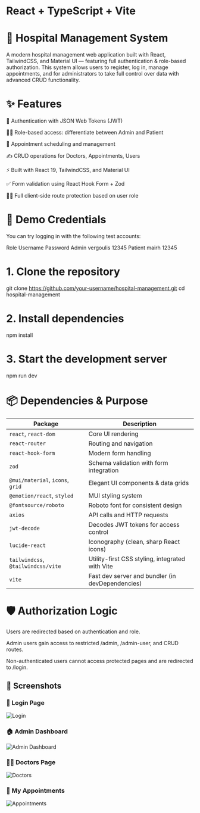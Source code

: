 # React + TypeScript + Vite

# 🏥 Hospital Management System
A modern hospital management web application built with React, TailwindCSS, and Material UI — featuring full authentication & role-based authorization. This system allows users to register, log in, manage appointments, and for administrators to take full control over data with advanced CRUD functionality.


# ✨ Features
🔐 Authentication with JSON Web Tokens (JWT)

🧑‍⚕️ Role-based access: differentiate between Admin and Patient

📅 Appointment scheduling and management

✍️ CRUD operations for Doctors, Appointments, Users

⚡ Built with React 19, TailwindCSS, and Material UI

✅ Form validation using React Hook Form + Zod

👮‍♂️ Full client-side route protection based on user role

# 🧪 Demo Credentials
You can try logging in with the following test accounts:

Role	Username	Password
Admin	vergoulis	12345
Patient	mairh	12345


# 1. Clone the repository
git clone https://github.com/your-username/hospital-management.git
cd hospital-management

# 2. Install dependencies
npm install

# 3. Start the development server
npm run dev


# 📦 Dependencies & Purpose

| Package                           | Description                                         |
|-----------------------------------|-----------------------------------------------------|
| `react`, `react-dom`              | Core UI rendering                                   |
| `react-router`                    | Routing and navigation                              |
| `react-hook-form`                 | Modern form handling                                |
| `zod`                             | Schema validation with form integration             |
| `@mui/material`, `icons`, `grid` | Elegant UI components & data grids                  |
| `@emotion/react`, `styled`       | MUI styling system                                  |
| `@fontsource/roboto`             | Roboto font for consistent design                   |
| `axios`                           | API calls and HTTP requests                         |
| `jwt-decode`                      | Decodes JWT tokens for access control               |
| `lucide-react`                    | Iconography (clean, sharp React icons)              |
| `tailwindcss`, `@tailwindcss/vite`| Utility-first CSS styling, integrated with Vite     |
| `vite`                            | Fast dev server and bundler (in devDependencies)    |


# 🛡️ Authorization Logic
Users are redirected based on authentication and role.

Admin users gain access to restricted /admin, /admin-user, and CRUD routes.

Non-authenticated users cannot access protected pages and are redirected to /login.



## 📸 Screenshots

### 🔐 Login Page
![Login](https://https://github.com/pvergoulis/hospital-management-frontend/tree/main/src/assets/screenshots/login.png)

### 🏠 Admin Dashboard
![Admin Dashboard](logo3.png)

### 🧑‍⚕️ Doctors Page
![Doctors](assets/screenshots/doctors.png)

### 📅 My Appointments
![Appointments](assets/screenshots/my-appointments.png)